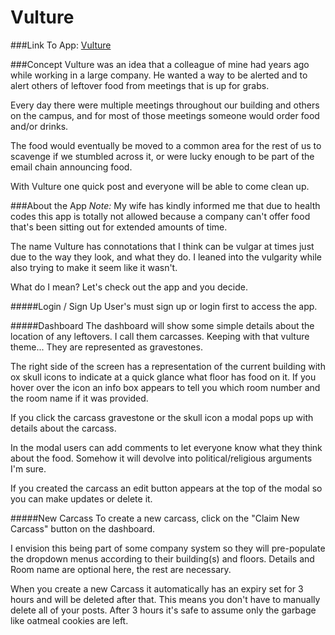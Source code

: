 # Vulture

###Link To App:
[Vulture](https://fathomless-earth-14807.herokuapp.com/dashboard)

###Concept
Vulture was an idea that a colleague of mine had years ago while working in a large company. He wanted a way to be alerted and to alert others of leftover food from meetings that is up for grabs.

Every day there were multiple meetings throughout our building and others on the campus, and for most of those meetings someone would order food and/or drinks.

The food would eventually be moved to a common area for the rest of us to scavenge if we stumbled across it, or were lucky enough to be part of the email chain announcing food.

With Vulture one quick post and everyone will be able to come clean up.

###About the App
_Note:_ My wife has kindly informed me that due to health codes this app is totally not allowed because a company can't offer food that's been sitting out for extended amounts of time.

The name Vulture has connotations that I think can be vulgar at times just due to the way they look, and what they do. I leaned into the vulgarity while also trying to make it seem like it wasn't.

What do I mean? Let's check out the app and you decide.

#####Login / Sign Up
User's must sign up or login first to access the app.

#####Dashboard
The dashboard will show some simple details about the location of any leftovers. I call them carcasses. Keeping with that vulture theme... They are represented as gravestones.

The right side of the screen has a representation of the current building with ox skull icons to indicate at a quick glance what floor has food on it. If you hover over the icon an info box appears to tell you which room number and the room name if it was provided.

If you click the carcass gravestone or the skull icon a modal pops up with details about the carcass.

In the modal users can add comments to let everyone know what they think about the food. Somehow it will devolve into political/religious arguments I'm sure.

If you created the carcass an edit button appears at the top of the modal so you can make updates or delete it.

#####New Carcass
To create a new carcass, click on the "Claim New Carcass" button on the dashboard.

I envision this being part of some company system so they will pre-populate the dropdown menus according to their building(s) and floors. Details and Room name are optional here, the rest are necessary.

When you create a new Carcass it automatically has an expiry set for 3 hours and will be deleted after that. This means you don't have to manually delete all of your posts. After 3 hours it's safe to assume only the garbage like oatmeal cookies are left.
